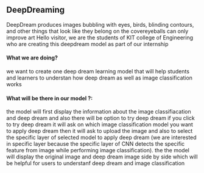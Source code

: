 ## DeepDreaming
DeepDream produces images bubbling with eyes, birds, blinding contours, and other things that look like they belong on the covereyeballs can only improve art
Hello visitor, 
we are the students of KIT college of Engineering who are creating this deepdream model as part of our internship
#### What we are doing?
we want to create one deep dream learning model that will help students and learners to understan how deep dream as well as image classification works
#### What will be there in our model ?:
the model will first display the information about the image classifiacation and deep dream and also there will be option to try deep dream if you click to try deep dream it will ask on which image classification model you want to apply deep dream then it will ask to upload the image and also to select the specific layer of selected model to apply deep dream (we are interested in specific layer because the specific layer of CNN detects the specific feature from image while performing image classification). the the model will display the original image and deep dream image side by side which will be helpful for users to understanf deep dream and image classification

